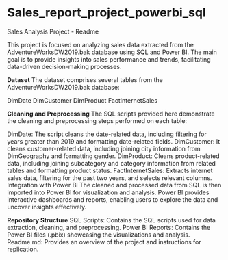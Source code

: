 # Sales_report_project_powerbi_sql

Sales Analysis Project - Readme

This project is focused on analyzing sales data extracted from the AdventureWorksDW2019.bak database using SQL and Power BI. The main goal is to provide insights into sales performance and trends, facilitating data-driven decision-making processes.

**Dataset**
The dataset comprises several tables from the AdventureWorksDW2019.bak database:

DimDate
DimCustomer
DimProduct
FactInternetSales

**Cleaning and Preprocessing**
The SQL scripts provided here demonstrate the cleaning and preprocessing steps performed on each table:

DimDate: The script cleans the date-related data, including filtering for years greater than 2019 and formatting date-related fields.
DimCustomer: It cleans customer-related data, including joining city information from DimGeography and formatting gender.
DimProduct: Cleans product-related data, including joining subcategory and category information from related tables and formatting product status.
FactInternetSales: Extracts internet sales data, filtering for the past two years, and selects relevant columns.
Integration with Power BI
The cleaned and processed data from SQL is then imported into Power BI for visualization and analysis. Power BI provides interactive dashboards and reports, enabling users to explore the data and uncover insights effectively.

**Repository Structure**
SQL Scripts: Contains the SQL scripts used for data extraction, cleaning, and preprocessing.
Power BI Reports: Contains the Power BI files (.pbix) showcasing the visualizations and analysis.
Readme.md: Provides an overview of the project and instructions for replication.
